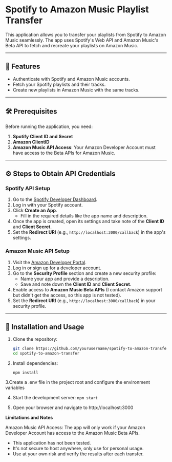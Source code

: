 # Spotify to Amazon Music Playlist Transfer

This application allows you to transfer your playlists from Spotify to Amazon Music seamlessly. The app uses Spotify's Web API and Amazon Music's Beta API to fetch and recreate your playlists on Amazon Music.

---

## 🚀 Features
- Authenticate with Spotify and Amazon Music accounts.
- Fetch your Spotify playlists and their tracks.
- Create new playlists in Amazon Music with the same tracks.

---

## 🛠 Prerequisites
Before running the application, you need:
1. **Spotify Client ID and Secret**
2. **Amazon ClientID**
3. **Amazon Music API Access**: Your Amazon Developer Account must have access to the Beta APIs for Amazon Music.

---

## ⚙️ Steps to Obtain API Credentials

### **Spotify API Setup**
1. Go to the [Spotify Developer Dashboard](https://developer.spotify.com/dashboard/).
2. Log in with your Spotify account.
3. Click **Create an App**.
   - Fill in the required details like the app name and description.
4. Once the app is created, open its settings and take note of the **Client ID** and **Client Secret**.
5. Set the **Redirect URI** (e.g., `http://localhost:3000/callback`) in the app's settings.

### **Amazon Music API Setup**
1. Visit the [Amazon Developer Portal](https://developer.amazon.com/).
2. Log in or sign up for a developer account.
3. Go to the **Security Profile** section and create a new security profile:
   - Name your app and provide a description.
   - Save and note down the **Client ID** and **Client Secret**.
4. Enable access to **Amazon Music Beta APIs** (I contact Amazon support but didn't get the access, so this app is not tested).
5. Set the **Redirect URI** (e.g., `http://localhost:3000/callback`) in your security profile.

---

## 📝 Installation and Usage

1. Clone the repository:
   ```bash
   git clone https://github.com/yourusername/spotify-to-amazon-transfer.git
   cd spotify-to-amazon-transfer
    ```
2. Install dependencies:
   ```
   npm install
   ```

3.Create a .env file in the project root and configure the environment variables

4. Start the development server:
```npm start```

5. Open your browser and navigate to http://localhost:3000

**Limitations and Notes**

Amazon Music API Access:
The app will only work if your Amazon Developer Account has access to the Amazon Music Beta APIs.


- This application has not been tested.
- It's not secure to host anywhere, only use for personal usage.
- Use at your own risk and verify the results after each transfer.
